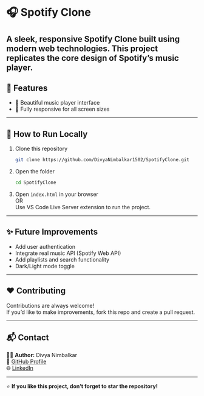 # 🎧 Spotify Clone  

A sleek, responsive **Spotify Clone** built using modern web technologies. This project replicates the core design of Spotify’s music player.
---

## 🚀 Features  

- 🎵 Beautiful music player interface   
- 📱 Fully responsive for all screen sizes  

----

## 🧩 How to Run Locally  

1. Clone this repository  
   ```bash
   git clone https://github.com/DivyaNimbalkar1502/SpotifyClone.git
   ```
2. Open the folder  
   ```bash
   cd SpotifyClone
   ```
3. Open `index.html` in your browser  
   OR  
   Use VS Code Live Server extension to run the project.

---

## ✨ Future Improvements  

- Add user authentication  
- Integrate real music API (Spotify Web API)  
- Add playlists and search functionality  
- Dark/Light mode toggle  

---

## ❤️ Contributing  

Contributions are always welcome!  
If you’d like to make improvements, fork this repo and create a pull request.  

---

## 📬 Contact  

👩‍💻 **Author:** Divya Nimbalkar  
🔗 [GitHub Profile](https://github.com/DivyaNimbalkar1502)  
🌐 [LinkedIn](https://www.linkedin.com/in/divya-nimbalkar-890201280) 

---

⭐ **If you like this project, don’t forget to star the repository!**
